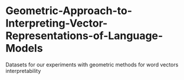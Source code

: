 # Geometric-Approach-to-Interpreting-Vector-Representations-of-Language-Models
Datasets for our experiments with geometric methods for word vectors interpretability
